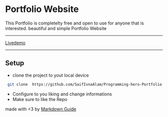 # Portfolio Website

This Portfolio is completelty free and open to use for anyone that is interested. beautiful and simple Portfolio Website
___
[Livedemo](https://github.com/SaifIvnaAlam)
___
## Setup
- clone the project to yout local device 
```bash
 git clone  https://github.com/SaifIvnaAlam/Programming-hero-Portfolio.git
 ```
 - Configure to you liking and change informations
 - Make sure to like the Repo

made with <3 by [Markdown Guide](https://github.com/SaifIvnaAlam)
